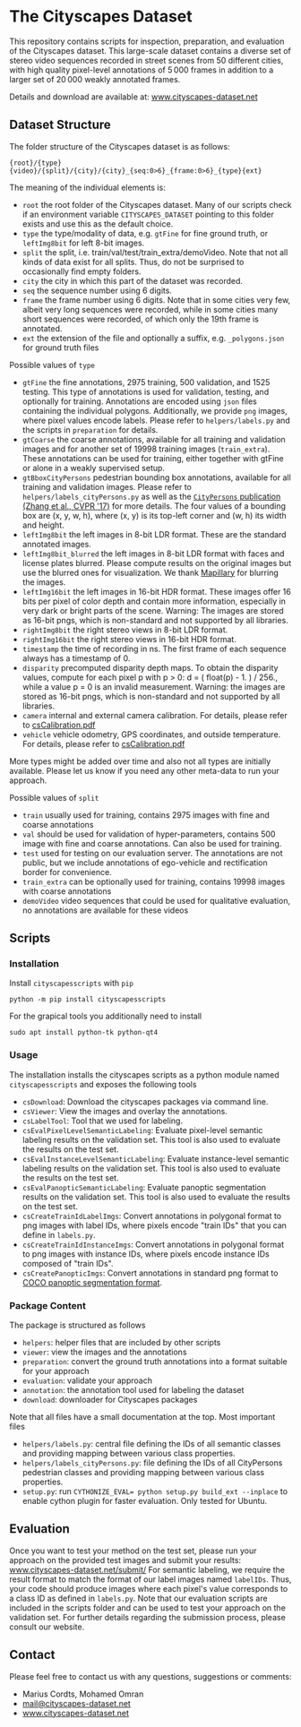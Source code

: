 # The Cityscapes Dataset

This repository contains scripts for inspection, preparation, and evaluation of the Cityscapes dataset. This large-scale dataset contains a diverse set of stereo video sequences recorded in street scenes from 50 different cities, with high quality pixel-level annotations of 5 000 frames in addition to a larger set of 20 000 weakly annotated frames.

Details and download are available at: www.cityscapes-dataset.net


## Dataset Structure

The folder structure of the Cityscapes dataset is as follows:
```
{root}/{type}{video}/{split}/{city}/{city}_{seq:0>6}_{frame:0>6}_{type}{ext}
```

The meaning of the individual elements is:
 - `root`  the root folder of the Cityscapes dataset. Many of our scripts check if an environment variable `CITYSCAPES_DATASET` pointing to this folder exists and use this as the default choice.
 - `type`  the type/modality of data, e.g. `gtFine` for fine ground truth, or `leftImg8bit` for left 8-bit images.
 - `split` the split, i.e. train/val/test/train_extra/demoVideo. Note that not all kinds of data exist for all splits. Thus, do not be surprised to occasionally find empty folders.
 - `city`  the city in which this part of the dataset was recorded.
 - `seq`   the sequence number using 6 digits.
 - `frame` the frame number using 6 digits. Note that in some cities very few, albeit very long sequences were recorded, while in some cities many short sequences were recorded, of which only the 19th frame is annotated.
 - `ext`   the extension of the file and optionally a suffix, e.g. `_polygons.json` for ground truth files

Possible values of `type`
 - `gtFine`       the fine annotations, 2975 training, 500 validation, and 1525 testing. This type of annotations is used for validation, testing, and optionally for training. Annotations are encoded using `json` files containing the individual polygons. Additionally, we provide `png` images, where pixel values encode labels. Please refer to `helpers/labels.py` and the scripts in `preparation` for details.
 - `gtCoarse`     the coarse annotations, available for all training and validation images and for another set of 19998 training images (`train_extra`). These annotations can be used for training, either together with gtFine or alone in a weakly supervised setup.
 - `gtBboxCityPersons` pedestrian bounding box annotations, available for all training and validation images. Please refer to `helpers/labels_cityPersons.py` as well as the [`CityPersons` publication (Zhang et al., CVPR '17)](https://bitbucket.org/shanshanzhang/citypersons) for more details. The four values of a bounding box are (x, y, w, h), where (x, y) is its top-left corner and (w, h) its width and height.
 - `leftImg8bit`  the left images in 8-bit LDR format. These are the standard annotated images.
 - `leftImg8bit_blurred`  the left images in 8-bit LDR format with faces and license plates blurred. Please compute results on the original images but use the blurred ones for visualization. We thank [Mapillary](https://www.mapillary.com/) for blurring the images.
 - `leftImg16bit` the left images in 16-bit HDR format. These images offer 16 bits per pixel of color depth and contain more information, especially in very dark or bright parts of the scene. Warning: The images are stored as 16-bit pngs, which is non-standard and not supported by all libraries.
 - `rightImg8bit`  the right stereo views in 8-bit LDR format.
 - `rightImg16bit` the right stereo views in 16-bit HDR format.
 - `timestamp`     the time of recording in ns. The first frame of each sequence always has a timestamp of 0.
 - `disparity`     precomputed disparity depth maps. To obtain the disparity values, compute for each pixel p with p > 0: d = ( float(p) - 1. ) / 256., while a value p = 0 is an invalid measurement. Warning: the images are stored as 16-bit pngs, which is non-standard and not supported by all libraries.
 - `camera`        internal and external camera calibration. For details, please refer to [csCalibration.pdf](docs/csCalibration.pdf)
 - `vehicle`       vehicle odometry, GPS coordinates, and outside temperature. For details, please refer to [csCalibration.pdf](docs/csCalibration.pdf)

More types might be added over time and also not all types are initially available. Please let us know if you need any other meta-data to run your approach.

Possible values of `split`
 - `train`       usually used for training, contains 2975 images with fine and coarse annotations
 - `val`         should be used for validation of hyper-parameters, contains 500 image with fine and coarse annotations. Can also be used for training.
 - `test`        used for testing on our evaluation server. The annotations are not public, but we include annotations of ego-vehicle and rectification border for convenience.
 - `train_extra` can be optionally used for training, contains 19998 images with coarse annotations
 - `demoVideo`   video sequences that could be used for qualitative evaluation, no annotations are available for these videos


## Scripts

### Installation

Install `cityscapesscripts` with `pip`
```
python -m pip install cityscapesscripts
```

For the grapical tools you additionally need to install
```
sudo apt install python-tk python-qt4
```

### Usage

The installation installs the cityscapes scripts as a python module named `cityscapesscripts` and exposes the following tools
- `csDownload`: Download the cityscapes packages via command line.
- `csViewer`: View the images and overlay the annotations.
- `csLabelTool`: Tool that we used for labeling.
- `csEvalPixelLevelSemanticLabeling`: Evaluate pixel-level semantic labeling results on the validation set. This tool is also used to evaluate the results on the test set.
- `csEvalInstanceLevelSemanticLabeling`: Evaluate instance-level semantic labeling results on the validation set. This tool is also used to evaluate the results on the test set.
- `csEvalPanopticSemanticLabeling`: Evaluate panoptic segmentation results on the validation set. This tool is also used to evaluate the results on the test set.
- `csCreateTrainIdLabelImgs`: Convert annotations in polygonal format to png images with label IDs, where pixels encode "train IDs" that you can define in `labels.py`.
- `csCreateTrainIdInstanceImgs`: Convert annotations in polygonal format to png images with instance IDs, where pixels encode instance IDs composed of "train IDs".
- `csCreatePanopticImgs`: Convert annotations in standard png format to [COCO panoptic segmentation format](http://cocodataset.org/#format-data).


### Package Content

The package is structured as follows
 - `helpers`: helper files that are included by other scripts
 - `viewer`: view the images and the annotations
 - `preparation`: convert the ground truth annotations into a format suitable for your approach
 - `evaluation`: validate your approach
 - `annotation`: the annotation tool used for labeling the dataset
 - `download`: downloader for Cityscapes packages

Note that all files have a small documentation at the top. Most important files
 - `helpers/labels.py`: central file defining the IDs of all semantic classes and providing mapping between various class properties.
 - `helpers/labels_cityPersons.py`: file defining the IDs of all CityPersons pedestrian classes and providing mapping between various class properties.
 - `setup.py`: run `CYTHONIZE_EVAL= python setup.py build_ext --inplace` to enable cython plugin for faster evaluation. Only tested for Ubuntu.


## Evaluation

Once you want to test your method on the test set, please run your approach on the provided test images and submit your results:
www.cityscapes-dataset.net/submit/
For semantic labeling, we require the result format to match the format of our label images named `labelIDs`.
Thus, your code should produce images where each pixel's value corresponds to a class ID as defined in `labels.py`.
Note that our evaluation scripts are included in the scripts folder and can be used to test your approach on the validation set.
For further details regarding the submission process, please consult our website.

## Contact

Please feel free to contact us with any questions, suggestions or comments:

* Marius Cordts, Mohamed Omran
* mail@cityscapes-dataset.net
* www.cityscapes-dataset.net
